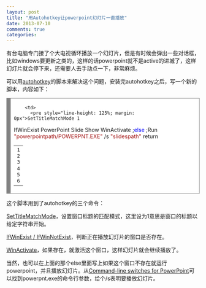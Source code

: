 ```yaml
---
layout: post
title: "用Autohotkey让powerpoint幻灯片一直播放"
date: 2013-07-10
comments: true
categories: 
---
```

<p>有台电脑专门接了个大电视循环播放一个幻灯片，但是有时候会弹出一些对话框，比如windows要更新之类的，这样的话powerpoint就不是active的进城了，这样幻灯片就会停下来，还需要人去手动点一下，非常麻烦。</p>  <p>可以用<a href="http://www.autohotkey.com/">autohotkey</a>的脚本来解决这个问题，安装完autohotkey之后，写一个新的脚本，内容如下：</p>  <div style="border-bottom: gray 0.1em solid; border-left: gray 0.8em solid; padding-bottom: 0.2em; padding-left: 0.6em; width: auto; padding-right: 0.6em; background: #ffffff; overflow: auto; border-top: gray 0.1em solid; border-right: gray 0.1em solid; padding-top: 0.2em">   <table><tbody>       <tr>         <td>           <pre style="line-height: 125%; margin: 0px">1
2
3
4
5
6</pre>
        </td>

        <td>
          <pre style="line-height: 125%; margin: 0px">SetTitleMatchMode 1
IfWinExist PowerPoint Slide Show
	WinActivate
;<span style="color: #0000ff">else</span>
	;Run <span style="color: #a31515">&quot;powerpointpath/POWERPNT.EXE&quot;</span> /s <span style="color: #a31515">&quot;slidespath&quot;</span>
return</pre>
        </td>
      </tr>
    </tbody></table>
</div>


这个脚本用到了autohotkey的三个命令：

<p><a href="http://www.autohotkey.com/docs/commands/SetTitleMatchMode.htm">SetTitleMatchMode</a>，设置窗口标题的匹配模式，这里设为1意思是窗口的标题以给定字符串开始。</p>

<p><a href="http://www.autohotkey.com/docs/commands/IfWinExist.htm">IfWinExist / IfWinNotExist</a>，判断正在播放幻灯片的窗口是否存在。</p>

<p><a href="http://www.autohotkey.com/docs/commands/WinActivate.htm">WinActivate</a>，如果存在，就激活这个窗口，这样幻灯片就会继续播放了。</p>

<p>当然，也可以在上面的那个else里面写上如果这个窗口不存在就运行powerpoint，并且播放幻灯片。从<a href="http://office.microsoft.com/en-us/powerpoint-help/command-line-switches-for-powerpoint-2007-and-the-powerpoint-viewer-2007-HA010153889.aspx">Command-line switches for PowerPoint</a>可以找到powerpnt.exe的命令行参数，给个/s表明要播放幻灯片。</p>